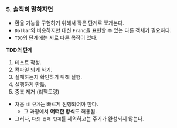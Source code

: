 ### 5. 솔직히 말하자면



- 환율 기능을 구현하기 위해서 작은 단계로 쪼개본다.
- `Dollar`와 비슷하지만 대신 `Franc`을 표현할 수 있는 다른 객체가 필요하다.
- `TDD`의 단계에는 서로 다른 목적이 있다.



**TDD의 단계**

1. 테스트 작성.
2. 컴파일 되게 하기.
3. 실패하는지 확인하기 위해 실행.
4. 실행하게 만듦.
5. 중복 제거 (리팩토링)



- 처음 `네 단계`는 빠르게 진행되어야 한다.
  - 그 과정에서 **어떠한 방식**도 허용됨.
- 그러나, `다섯 번째 단계`를 제외하고는 주기가 완성되지 않는다.

